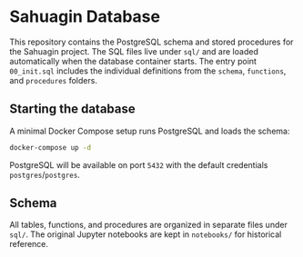 # Sahuagin Database

This repository contains the PostgreSQL schema and stored procedures for the Sahuagin project. The SQL files live under `sql/` and are loaded automatically when the database container starts. The entry point `00_init.sql` includes the individual definitions from the `schema`, `functions`, and `procedures` folders.

## Starting the database

A minimal Docker Compose setup runs PostgreSQL and loads the schema:

```bash
docker-compose up -d
```

PostgreSQL will be available on port `5432` with the default credentials `postgres`/`postgres`.

## Schema

All tables, functions, and procedures are organized in separate files under `sql/`. The original Jupyter notebooks are kept in `notebooks/` for historical reference.
